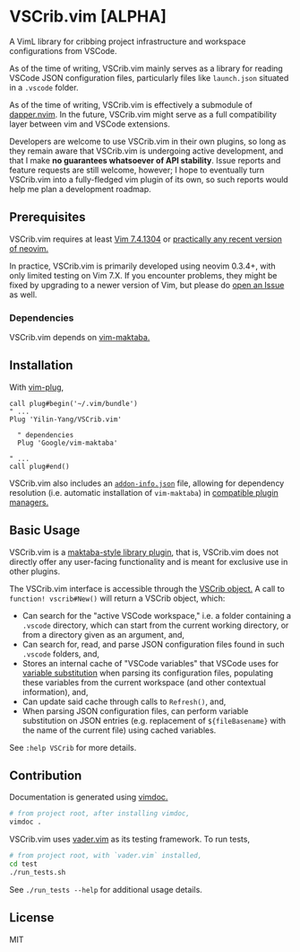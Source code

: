 VSCrib.vim [ALPHA]
================================================================================
A VimL library for cribbing project infrastructure and workspace configurations
from VSCode.

As of the time of writing, VSCrib.vim mainly serves as a library for reading
VSCode JSON configuration files, particularly files like `launch.json` situated
in a `.vscode` folder.

As of the time of writing, VSCrib.vim is effectively a submodule of [dapper.nvim](https://github.com/Yilin-Yang/dapper.nvim).
In the future, VSCrib.vim might serve as a full compatibility layer between vim and
VSCode extensions.

Developers are welcome to use VSCrib.vim in their own plugins, so long as they
remain aware that VSCrib.vim is undergoing active development, and that I make **no
guarantees whatsoever of API stability**. Issue reports and feature requests are
still welcome, however; I hope to eventually turn VSCrib.vim into a fully-fledged
vim plugin of its own, so such reports would help me plan a development roadmap.

Prerequisites
--------------------------------------------------------------------------------
VSCrib.vim requires at least [Vim 7.4.1304](https://github.com/vim/vim/commit/7823a3bd2eed6ff9e544d201de96710bd5344aaf)
or [practically any recent version of neovim.](https://github.com/neovim/neovim/commit/4dcd19d9bc2417051ddbda177010ca8c0cb2cf73)

In practice, VSCrib.vim is primarily developed using neovim 0.3.4+, with only
limited testing on Vim 7.X. If you encounter problems, they might be fixed by
upgrading to a newer version of Vim, but please do [open an Issue](https://github.com/Yilin-Yang/VSCrib.vim/issues)
as well.

### Dependencies

VSCrib.vim depends on [vim-maktaba.](https://github.com/google/vim-maktaba/)

Installation
--------------------------------------------------------------------------------

With [vim-plug](https://github.com/junegunn/vim-plug),

```vim
call plug#begin('~/.vim/bundle')
" ...
Plug 'Yilin-Yang/VSCrib.vim'

  " dependencies
  Plug 'Google/vim-maktaba'

" ...
call plug#end()
```

VSCrib.vim also includes an [`addon-info.json`](https://github.com/google/vim-maktaba/wiki/Creating-Vim-Plugins-with-Maktaba#plugin_metadata)
file, allowing for dependency resolution (i.e. automatic installation of
`vim-maktaba`) in [compatible plugin managers.](https://github.com/MarcWeber/vim-addon-manager)

Basic Usage
--------------------------------------------------------------------------------
VSCrib.vim is a [maktaba-style library plugin](https://github.com/google/vim-maktaba/blob/ffdb1a5a9921f7fd722c84d0f60e166f9916b67d/vroom/libraries.vroom),
that is, VSCrib.vim does not directly offer any user-facing functionality and is
meant for exclusive use in other plugins.

The VSCrib.vim interface is accessible through the [VSCrib object.](./autoload/vscrib.vim)
A call to `function! vscrib#New()` will return a VSCrib object, which:

- Can search for the "active VSCode workspace," i.e. a folder containing a `.vscode`
  directory, which can start from the current working directory, or from
  a directory given as an argument, and,
- Can search for, read, and parse JSON configuration files found in such
  `.vscode` folders, and,
- Stores an internal cache of "VSCode variables" that VSCode uses for [variable
  substitution](https://code.visualstudio.com/docs/editor/variables-reference)
  when parsing its configuration files, populating these variables from the
  current workspace (and other contextual information), and,
- Can update said cache through calls to `Refresh()`, and,
- When parsing JSON configuration files, can perform variable substitution on
  JSON entries (e.g. replacement of `${fileBasename}` with the name of the
  current file) using cached variables.

See `:help VSCrib` for more details.

Contribution
--------------------------------------------------------------------------------
Documentation is generated using [vimdoc.](https://github.com/google/vimdoc)

```bash
# from project root, after installing vimdoc,
vimdoc .
```

VSCrib.vim uses [vader.vim](https://github.com/junegunn/vader.vim) as its
testing framework. To run tests,

```bash
# from project root, with `vader.vim` installed,
cd test
./run_tests.sh
```

See `./run_tests --help` for additional usage details.

License
--------------------------------------------------------------------------------
MIT
